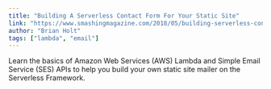 ```yaml
---
title: "Building A Serverless Contact Form For Your Static Site"
link: "https://www.smashingmagazine.com/2018/05/building-serverless-contact-form-static-website/"
author: "Brian Holt"
tags: ["lambda", "email"]
---
```


Learn the basics of Amazon Web Services (AWS) Lambda and Simple Email Service (SES) APIs to help you build your own static site mailer on the Serverless Framework.

